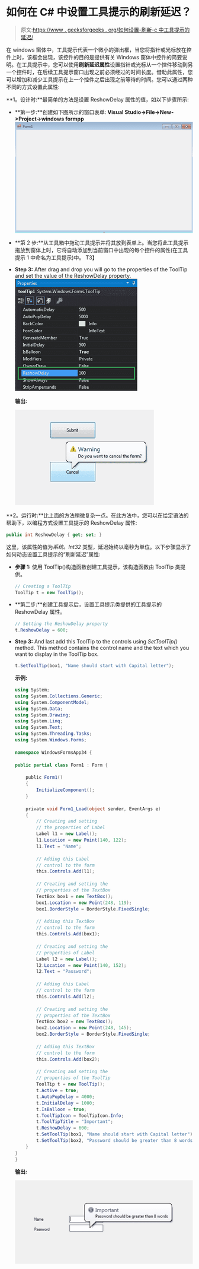 # 如何在 C# 中设置工具提示的刷新延迟？

> 原文:[https://www . geeksforgeeks . org/如何设置-刷新-c 中工具提示的延迟/](https://www.geeksforgeeks.org/how-to-set-reshow-delay-for-tooltip-in-c/)

在 windows 窗体中，工具提示代表一个微小的弹出框，当您将指针或光标放在控件上时，该框会出现，该控件的目的是提供有关 Windows 窗体中控件的简要说明。在工具提示中，您可以使用**刷新延迟属性**设置指针或光标从一个控件移动到另一个控件时，在后续工具提示窗口出现之前必须经过的时间长度。借助此属性，您可以增加和减少工具提示在上一个控件之后出现之前等待的时间。您可以通过两种不同的方式设置此属性:

**1。设计时:**最简单的方法是设置 ReshowDelay 属性的值，如以下步骤所示:

*   **第一步:**创建如下图所示的窗口表单:
    **Visual Studio->File->New->Project->windows formpp**
    ![](img/de9202f1f4646167e60ea580d67273d9.png)
*   **第 2 步:**从工具箱中拖动工具提示并将其放到表单上。当您将此工具提示拖放到窗体上时，它将自动添加到当前窗口中出现的每个控件的属性(在工具提示 1 中命名为工具提示)中。
    T3】
*   **Step 3:** After drag and drop you will go to the properties of the ToolTip and set the value of the ReshowDelay property.
    ![](img/f294159b5f7a58be1b274df02c9753f7.png)

    **输出:**

    ![](img/ace86709e5c04858084008929d345d36.png)

**2。运行时:**比上面的方法稍微复杂一点。在此方法中，您可以在给定语法的帮助下，以编程方式设置工具提示的 ReshowDelay 属性:

```cs
public int ReshowDelay { get; set; }
```

这里，该属性的值为*系统。Int32* 类型，延迟始终以毫秒为单位。以下步骤显示了如何动态设置工具提示的“刷新延迟”属性:

*   **步骤 1:** 使用 ToolTip()构造函数创建工具提示，该构造函数由 ToolTip 类提供。

    ```cs
    // Creating a ToolTip
    ToolTip t = new ToolTip();

    ```

*   **第二步:**创建工具提示后，设置工具提示类提供的工具提示的 ReshowDelay 属性。

    ```cs
    // Setting the ReshowDelay property
    t.ReshowDelay = 600;

    ```

*   **Step 3:** And last add this ToolTip to the controls using *SetToolTip()* method. This method contains the control name and the text which you want to display in the ToolTip box.

    ```cs
    t.SetToolTip(box1, "Name should start with Capital letter");
    ```

    **示例:**

    ```cs
    using System;
    using System.Collections.Generic;
    using System.ComponentModel;
    using System.Data;
    using System.Drawing;
    using System.Linq;
    using System.Text;
    using System.Threading.Tasks;
    using System.Windows.Forms; 

    namespace WindowsFormsApp34 {

    public partial class Form1 : Form {

        public Form1()
        {
            InitializeComponent();
        }

        private void Form1_Load(object sender, EventArgs e)
        {
            // Creating and setting 
            // the properties of Label
            Label l1 = new Label();
            l1.Location = new Point(140, 122);
            l1.Text = "Name";

            // Adding this Label
            // control to the form
            this.Controls.Add(l1);

            // Creating and setting the
            // properties of the TextBox
            TextBox box1 = new TextBox();
            box1.Location = new Point(248, 119);
            box1.BorderStyle = BorderStyle.FixedSingle;

            // Adding this TextBox
            // control to the form
            this.Controls.Add(box1);

            // Creating and setting the 
            // properties of Label
            Label l2 = new Label();
            l2.Location = new Point(140, 152);
            l2.Text = "Password";

            // Adding this Label
            // control to the form
            this.Controls.Add(l2);

            // Creating and setting the 
            // properties of the TextBox
            TextBox box2 = new TextBox();
            box2.Location = new Point(248, 145);
            box2.BorderStyle = BorderStyle.FixedSingle;

            // Adding this TextBox
            // control to the form
            this.Controls.Add(box2);

            // Creating and setting the 
            // properties of the ToolTip
            ToolTip t = new ToolTip();
            t.Active = true;
            t.AutoPopDelay = 4000;
            t.InitialDelay = 1000;
            t.IsBalloon = true;
            t.ToolTipIcon = ToolTipIcon.Info;
            t.ToolTipTitle = "Important";
            t.ReshowDelay = 600;
            t.SetToolTip(box1, "Name should start with Capital letter");
            t.SetToolTip(box2, "Password should be greater than 8 words");
        }
    }
    }
    ```

    **输出:**

    ![](img/c1e2b84672c63cbaaed619530f48f133.png)